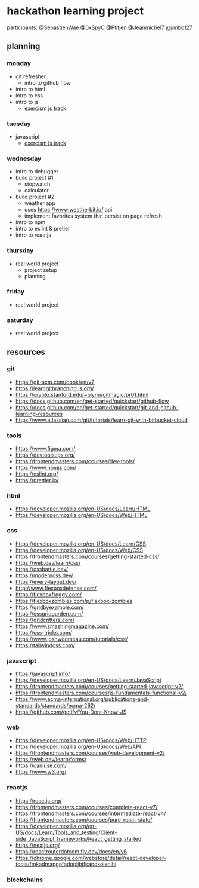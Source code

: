 # hackathon learning project
participants: [@SebastienWae](https://github.com/SebastienWae) [@0xSpyC](https://github.com/0xSpyC) [@Ptitjen](https://github.com/Ptitjen) [@Jeanmichel7](https://github.com/Jeanmichel7) [@jimbo127](https://github.com/jimbo127)

## planning
### monday
- git refresher
  - intro to github flow
- intro to html
- intro to css
- intro to js
  - [exercism js track](https://exercism.org/tracks/javascript)
### tuesday
- javascript
  - [exercism js track](https://exercism.org/tracks/javascript)
### wednesday
- intro to debugger
- build project #1
  - stopwatch
  - calculator
- build project #2
  - weather app
  - uses https://www.weatherbit.io/ api
  - implement favorites system that persist on page refresh 
- intro to npm
- intro to eslint & pretier
- intro to reactjs
### thursday
- real world project
  - project setup
  - planning 
### friday
- real world project
### saturday
- real world project

## resources
### git
- https://git-scm.com/book/en/v2
- https://learngitbranching.js.org/
- https://crypto.stanford.edu/~blynn/gitmagic/pr01.html
- https://docs.github.com/en/get-started/quickstart/github-flow
- https://docs.github.com/en/get-started/quickstart/git-and-github-learning-resources
- https://www.atlassian.com/git/tutorials/learn-git-with-bitbucket-cloud
### tools
- https://www.figma.com/
- https://devtoolstips.org/
- https://frontendmasters.com/courses/dev-tools/
- https://www.npmjs.com/
- https://eslint.org/
- https://prettier.io/
### html
- https://developer.mozilla.org/en-US/docs/Learn/HTML
- https://developer.mozilla.org/en-US/docs/Web/HTML
### css
- https://developer.mozilla.org/en-US/docs/Learn/CSS
- https://developer.mozilla.org/en-US/docs/Web/CSS
- https://frontendmasters.com/courses/getting-started-css/
- https://web.dev/learn/css/
- https://cssbattle.dev/
- https://moderncss.dev/
- https://every-layout.dev/
- http://www.flexboxdefense.com/
- https://flexboxfroggy.com/
- https://flexboxzombies.com/p/flexbox-zombies
- https://gridbyexample.com/
- https://cssgridgarden.com/
- https://gridcritters.com/
- https://www.smashingmagazine.com/
- https://css-tricks.com/
- https://www.joshwcomeau.com/tutorials/css/
- https://tailwindcss.com/
### javascript
- https://javascript.info/
- https://developer.mozilla.org/en-US/docs/Learn/JavaScript
- https://frontendmasters.com/courses/getting-started-javascript-v2/
- https://frontendmasters.com/courses/js-fundamentals-functional-v2/
- https://www.ecma-international.org/publications-and-standards/standards/ecma-262/
- https://github.com/getify/You-Dont-Know-JS
### web
- https://developer.mozilla.org/en-US/docs/Web/HTTP
- https://developer.mozilla.org/en-US/docs/Web/API
- https://frontendmasters.com/courses/web-development-v2/
- https://web.dev/learn/forms/
- https://caniuse.com/
- https://www.w3.org/
### reactjs
- https://reactjs.org/
- https://frontendmasters.com/courses/complete-react-v7/
- https://frontendmasters.com/courses/intermediate-react-v4/
- https://frontendmasters.com/courses/pure-react-state/
- https://developer.mozilla.org/en-US/docs/Learn/Tools_and_testing/Client-side_JavaScript_frameworks/React_getting_started
- https://nextjs.org/
- https://reactrouterdotcom.fly.dev/docs/en/v6
- https://chrome.google.com/webstore/detail/react-developer-tools/fmkadmapgofadopljbjfkapdkoienihi
### blockchains
